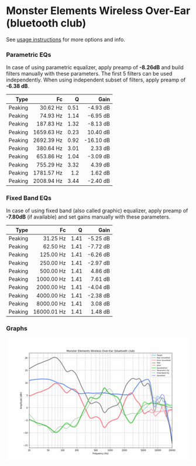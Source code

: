 # Monster Elements Wireless Over-Ear (bluetooth club)
See [usage instructions](https://github.com/jaakkopasanen/AutoEq#usage) for more options and info.

### Parametric EQs
In case of using parametric equalizer, apply preamp of **-8.26dB** and build filters manually
with these parameters. The first 5 filters can be used independently.
When using independent subset of filters, apply preamp of **-6.38 dB**.

| Type    | Fc         |    Q | Gain      |
|--------:|-----------:|-----:|----------:|
| Peaking | 30.62 Hz   | 0.51 | -4.93 dB  |
| Peaking | 74.93 Hz   | 1.14 | -6.95 dB  |
| Peaking | 187.83 Hz  | 1.32 | -8.13 dB  |
| Peaking | 1659.63 Hz | 0.23 | 10.40 dB  |
| Peaking | 2692.39 Hz | 0.92 | -16.10 dB |
| Peaking | 380.64 Hz  | 3.01 | 2.33 dB   |
| Peaking | 653.86 Hz  | 1.04 | -3.09 dB  |
| Peaking | 755.29 Hz  | 3.32 | 4.39 dB   |
| Peaking | 1781.57 Hz | 1.2  | 1.62 dB   |
| Peaking | 2008.94 Hz | 3.44 | -2.40 dB  |

### Fixed Band EQs
In case of using fixed band (also called graphic) equalizer, apply preamp of **-7.80dB**
(if available) and set gains manually with these parameters.

| Type    | Fc          |    Q | Gain     |
|--------:|------------:|-----:|---------:|
| Peaking | 31.25 Hz    | 1.41 | -5.25 dB |
| Peaking | 62.50 Hz    | 1.41 | -7.72 dB |
| Peaking | 125.00 Hz   | 1.41 | -6.26 dB |
| Peaking | 250.00 Hz   | 1.41 | -2.97 dB |
| Peaking | 500.00 Hz   | 1.41 | 4.86 dB  |
| Peaking | 1000.00 Hz  | 1.41 | 7.61 dB  |
| Peaking | 2000.00 Hz  | 1.41 | -4.04 dB |
| Peaking | 4000.00 Hz  | 1.41 | -2.38 dB |
| Peaking | 8000.00 Hz  | 1.41 | 3.08 dB  |
| Peaking | 16000.01 Hz | 1.41 | 1.48 dB  |

### Graphs
![](./Monster%20Elements%20Wireless%20Over-Ear%20(bluetooth%20club).png)